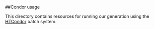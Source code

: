 ##Condor usage

This directory contains resources for running our generation using the [HTCondor](https://htcondor.org) batch system.
